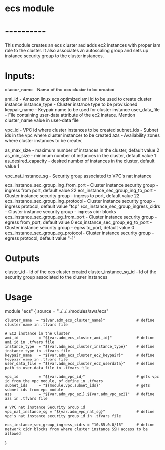 # ecs module
# ----------

This module creates an ecs cluster and adds ec2 instances with proper iam role to the cluster. It also associates an autoscaling group and sets up instance security group to the cluster instances.

# Inputs:

cluster_name - Name of the ecs cluster to be created

ami_id         - Amazon linux ecs optimized ami id to be used to create cluster instance 
instance_type  - Cluster instance type to be provisioned
keypair_name   - Keypair name to be used for cluster instance
user_data_file - File containing user-data attribute of the ec2 instace. Mention cluster_name value in user-data file

vpc_id     - VPC id where cluster instances to be created
subnet_ids - Subnet ids in the vpc where cluster instances to be created
azs        - Availability zones where cluster instances to be created

as_max_size         - maximum number of instances in the cluster, default value 2
as_min_size         - minimum number of instances in the cluster, default value 1
as_desired_capacity - desired number of instances in the cluster, default value 1

vpc_nat_instance_sg - Security group associated to VPC's nat instance

ecs_instance_sec_group_ing_from_port - Cluster instance security group - ingress from port, default value 22
ecs_instance_sec_group_ing_to_port   - Cluster instance security group - ingress to port, default value 22
ecs_instance_sec_group_ing_protocol  - Cluster instance security group - ingress protocol, default value "tcp"
ecs_instance_sec_group_ingress_cidrs - Cluster instance security group - ingress cidr blocks
ecs_instance_sec_group_eg_from_port  - Cluster instance security group - egress from_port, default value 0
ecs_instance_sec_group_eg_to_port    - Cluster instance security group - egrss  to_port, default value 0
ecs_instance_sec_group_eg_protocol   - Cluster instance security group - egress protocol, default value "-1"

# Outputs

cluster_id  - Id of the ecs cluster created
cluster_instance_sg_id - Id of the security group associated to the cluster instances


# Usage

module "ecs" {
	source = "../../../modules/aws/ecs"

	cluster_name  = "${var.adm_ecs_cluster_name}"              # define cluster name in .tfvars file
	
	# EC2 instance in the Cluster
	ami_id         = "${var.adm_ecs_cluster_ami_id}"           # define ami id in .tfvars file
	instance_type  = "${var.adm_ecs_cluster_instance_type}"    # define instance type in .tfvars file
	keypair_name   = "${var.adm_ecs_cluster_ec2_keypair}"      # define keypair name in .tfvars file
	user_data_file = "${var.adm_ecs_cluster_ec2_userdata}"     # define path to user-data file in .tfvars file 

	vpc_id         = "${var.adm_vpc_id}"                       # gets vpc id from the vpc module, of define in .tfvars
	subnet_ids     = "${module.vpc.subnet_ids}"                # gets subnet ids from vpc module
	azs            = "${var.adm_vpc_az1},${var.adm_vpc_az2}"   # define azs in .tfvars file

	# VPC nat instance Security Group id
	vpc_nat_instance_sg = "${var.adm_vpc_nat_sg}"              # define vpc's nat instance security group id in .tfvars file

	ecs_instance_sec_group_ingress_cidrs = "10.85.0.0/16"      # define network cidr blocks from where cluster instance SSH access to be allowed
}